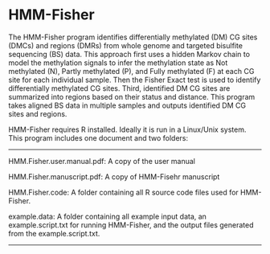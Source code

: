HMM-Fisher
==========
The HMM-Fisher program identifies differentially methylated (DM) CG sites (DMCs) and regions (DMRs) from whole genome and targeted bisulfite sequencing (BS) data. This approach first uses a hidden Markov chain to model the methylation signals to infer the methylation state as Not methylated (N), Partly methylated (P), and Fully methylated (F) at each CG site for each individual sample. Then the Fisher Exact test is used to identify differentially methylated CG sites. Third, identified DM CG sites are summarized into regions based on their status and distance. This program takes aligned BS data in multiple samples and outputs identified DM CG sites and regions.

HMM-Fisher requires R installed. Ideally it is run in a Linux/Unix system. This program includes one document and two folders:
_____________________________________________________________________________________________________________
HMM.Fisher.user.manual.pdf: A copy of the user manual

HMM.Fisher.manuscript.pdf: A copy of HMM-Fisehr manuscript

HMM.Fisher.code: A folder containing all R source code files used for HMM-Fisher.

example.data: A folder containing all example input data, an example.script.txt for running HMM-Fisher, and the output files generated from the example.script.txt.
_____________________________________________________________________________________________________________
